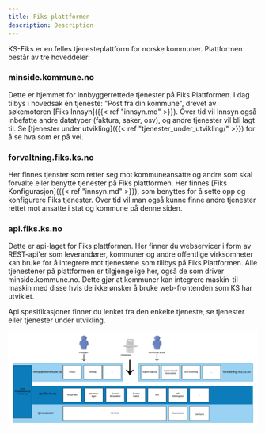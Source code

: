 ```yaml
---
title: Fiks-plattformen
description: Description
---
```


KS-Fiks er en felles tjenesteplattform for norske kommuner. Plattformen består av tre hoveddeler:

### minside.kommune.no
Dette er hjemmet for innbyggerrettede tjenester på Fiks Plattformen. I dag tilbys i hovedsak én tjeneste: "Post fra din kommune", drevet av søkemotoren [Fiks Innsyn]({{< ref "innsyn.md" >}}). Over tid vil Innsyn også inbefatte andre datatyper (faktura, saker, osv), og andre tjenester vil bli lagt til. Se [tjenester under utvikling]({{< ref "tjenester_under_utvikling/" >}}) for å se hva som er på vei. 

### forvaltning.fiks.ks.no
Her finnes tjenster som retter seg mot kommuneansatte og andre som skal forvalte eller benytte tjenester på Fiks plattformen. Her finnes [Fiks Konfigurasjon]({{< ref "innsyn.md" >}}), som benyttes for å sette opp og konfigurere Fiks tjenester. Over tid vil man også kunne finne andre tjenester rettet mot ansatte i stat og kommune på denne siden.

### api.fiks.ks.no
Dette er api-laget for Fiks plattformen. Her finner du webservicer i form av REST-api'er som leverandører, kommuner og andre offentlige virksomheter kan bruke for å integrere mot tjenestene som tillbys på Fiks Plattformen. Alle tjenestener på plattformen er tilgjengelige her, også de som driver minside.kommune.no. Dette gjør at kommuner kan integrere maskin-til-maskin med disse hvis de ikke ønsker å bruke web-frontenden som KS har utviklet.

Api spesifikasjoner finner du lenket fra den enkelte tjeneste, se tjenester eller tjenester under utvikling.

![fiks oversikt](images/fiks_diagram.png "Fiks oversikt")






